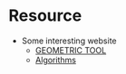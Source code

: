 # Resource
- Some interesting website
    - [GEOMETRIC TOOL](https://www.geometrictools.com/index.html)
    - [Algorithms](https://algs4.cs.princeton.edu)
